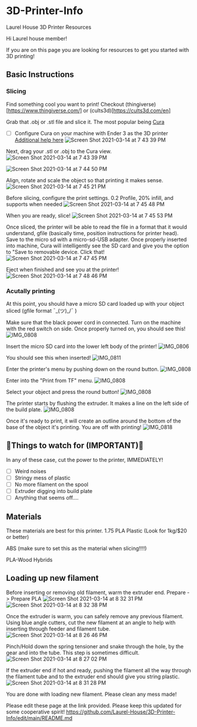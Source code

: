 # 3D-Printer-Info
Laurel House 3D Printer Resources

Hi Laurel house member!

If you are on this page you are looking for resources to get you started with 3D printing!


## Basic Instructions
### Slicing
Find something cool you want to print! Checkout (thingiverse)[https://www.thingiverse.com/] or (cults3d)[https://cults3d.com/en]

Grab that .obj or .stl file and slice it. The most popular being [Cura](https://ultimaker.com/software/ultimaker-cura)
- [ ] Configure Cura on your machine with Ender 3 as the 3D printer [Additional help here](http://www.emcu.eu/configure-ultimaker-cura-software-for-use-the-creality-3d-printer-model-ender-3/)
![Screen Shot 2021-03-14 at 7 43 39 PM](https://user-images.githubusercontent.com/9064271/111091105-e812b880-84ff-11eb-8081-4a9dc13ee8f0.png)

  
Next, drag your .stl or .obj to the Cura view.
![Screen Shot 2021-03-14 at 7 43 39 PM](https://user-images.githubusercontent.com/9064271/111091066-c4e80900-84ff-11eb-8d0b-acbdacedd657.png)

![Screen Shot 2021-03-14 at 7 44 50 PM](https://user-images.githubusercontent.com/9064271/111091151-037dc380-8500-11eb-8678-d2087198f8f1.png)


Align, rotate and scale the object so that printing it makes sense.
![Screen Shot 2021-03-14 at 7 45 21 PM](https://user-images.githubusercontent.com/9064271/111091183-1abcb100-8500-11eb-9154-fa2f55f93f96.png)

Before slicing, configure the print settings. 0.2 Profile, 20% infill, and supports when needed
![Screen Shot 2021-03-14 at 7 45 48 PM](https://user-images.githubusercontent.com/9064271/111091240-5192c700-8500-11eb-9553-a22effcb5c1a.png)

When you are ready, slice!
![Screen Shot 2021-03-14 at 7 45 53 PM](https://user-images.githubusercontent.com/9064271/111091252-5b1c2f00-8500-11eb-90d8-0f46b2a5d0e2.png)

Once sliced, the printer will be able to read the file in a format that it would understand, gfile (basically time, position instructions for printer head). Save to the micro sd with a micro-sd-USB adapter. Once properly inserted into machine, Cura will intelligently see the SD card and give you the option to "Save to removable device. Click that!
![Screen Shot 2021-03-14 at 7 47 45 PM](https://user-images.githubusercontent.com/9064271/111091465-01683480-8501-11eb-9c40-4d96031d04b4.png)

Eject when finished and see you at the printer!
![Screen Shot 2021-03-14 at 7 48 46 PM](https://user-images.githubusercontent.com/9064271/111091486-15139b00-8501-11eb-9fef-28b962260777.png)

### Acutally printing
At this point, you should have a micro SD card loaded up with your object sliced (gfile format ¯\_(ツ)_/¯ )

Make sure that the black power cord in connected. Turn on the machine with the red switch on side. 
Once properly turned on, you should see this!
![IMG_0808](https://user-images.githubusercontent.com/9064271/111091684-bf8bbe00-8501-11eb-95a0-a9f8ac2a4e01.jpeg)

Insert the micro SD card into the lower left body of the printer!
![IMG_0806](https://user-images.githubusercontent.com/9064271/111091733-ee099900-8501-11eb-8ebf-fc152a9a26f1.jpeg)

You should see this when inserted!
![IMG_0811](https://user-images.githubusercontent.com/9064271/111170776-5001e700-8572-11eb-91f3-a2a53673491e.jpeg)


Enter the printer's menu by pushing down on the round button.
![IMG_0808](https://user-images.githubusercontent.com/9064271/111091829-2b6e2680-8502-11eb-886c-e7796a874e6e.jpeg)

Enter into the "Print from TF" menu.
![IMG_0808](https://user-images.githubusercontent.com/9064271/111091866-4f316c80-8502-11eb-93c7-1e260d29cadc.jpeg)


Select your object and press the round button!
![IMG_0808](https://user-images.githubusercontent.com/9064271/111091882-5ce6f200-8502-11eb-8070-50f0c2b8075f.jpeg)

The printer starts by flushing the extruder. It makes a line on the left side of the build plate.
![IMG_0808](https://user-images.githubusercontent.com/9064271/111091931-80aa3800-8502-11eb-9fd8-740b1989df95.jpeg)

Once it's ready to print, it will create an outline around the bottom of the base of the object it's printing. You are off with printing!
![IMG_0818](https://user-images.githubusercontent.com/9064271/111091970-a0d9f700-8502-11eb-9d3d-d7256b017d51.jpeg)


## 🚨Things to watch for (IMPORTANT)🚨
In any of these case, cut the power to the printer, IMMEDIATELY!
- [ ] Weird noises
- [ ] Stringy mess of plastic
- [ ] No more filament on the spool
- [ ] Extruder digging into build plate
- [ ] Anything that seems off....

## Materials
These materials are best for this printer.
1.75 PLA Plastic (Look for 1kg/$20 or better)

ABS (make sure to set this as the material when slicing!!!!)

PLA-Wood Hybrids 

## Loading up new filament
Before inserting or removing old filament, warm the extruder end. Prepare -> Prepare PLA
![Screen Shot 2021-03-14 at 8 32 31 PM](https://user-images.githubusercontent.com/9064271/111092661-a46e7d80-8504-11eb-8938-9c052e362de0.png)
![Screen Shot 2021-03-14 at 8 32 38 PM](https://user-images.githubusercontent.com/9064271/111092665-a8020480-8504-11eb-88e0-8b472e851ba9.png)

Once the extruder is warm, you can safely remove any previous filament.
Using blue angle cutters, cut the new filament at an angle to help with inserting through feeder and filament tube.
![Screen Shot 2021-03-14 at 8 26 46 PM](https://user-images.githubusercontent.com/9064271/111092752-f57e7180-8504-11eb-98cb-80cb7359cb52.png)

Pinch/Hold down the spring tensioner and snake through the hole, by the gear and into the tube. This step is sometimes difficult.
![Screen Shot 2021-03-14 at 8 27 02 PM](https://user-images.githubusercontent.com/9064271/111092797-1646c700-8505-11eb-88eb-5e9e44805216.png)

If the extruder end if hot and ready, pushing the filament all the way through the filament tube and to the extruder end should give you string plastic.
![Screen Shot 2021-03-14 at 8 31 28 PM](https://user-images.githubusercontent.com/9064271/111092845-39717680-8505-11eb-9a11-3a8a04c767d7.png)

You are done with loading new filament. Please clean any mess made!

Please edit these page at the link provided. Please keep this updated for some cooperative spirit!
https://github.com/Laurel-House/3D-Printer-Info/edit/main/README.md
